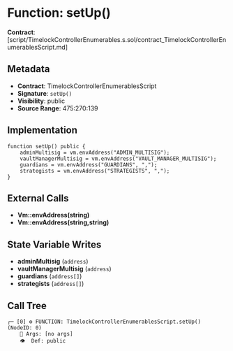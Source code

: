 # Function: setUp()

**Contract**: [script/TimelockControllerEnumerables.s.sol/contract_TimelockControllerEnumerablesScript.md]

## Metadata

- **Contract**: TimelockControllerEnumerablesScript
- **Signature**: `setUp()`
- **Visibility**: public
- **Source Range**: 475:270:139

## Implementation

```solidity
function setUp() public {
    adminMultisig = vm.envAddress("ADMIN_MULTISIG");
    vaultManagerMultisig = vm.envAddress("VAULT_MANAGER_MULTISIG");
    guardians = vm.envAddress("GUARDIANS", ",");
    strategists = vm.envAddress("STRATEGISTS", ",");
}
```

## External Calls

- **Vm::envAddress(string)**
- **Vm::envAddress(string,string)**

## State Variable Writes

- **adminMultisig** (`address`)
- **vaultManagerMultisig** (`address`)
- **guardians** (`address[]`)
- **strategists** (`address[]`)

## Call Tree

```
┌─ [0] ⚙️ FUNCTION: TimelockControllerEnumerablesScript.setUp() (NodeID: 0)
    💬 Args: [no args]
    👁️  Def: public
```
